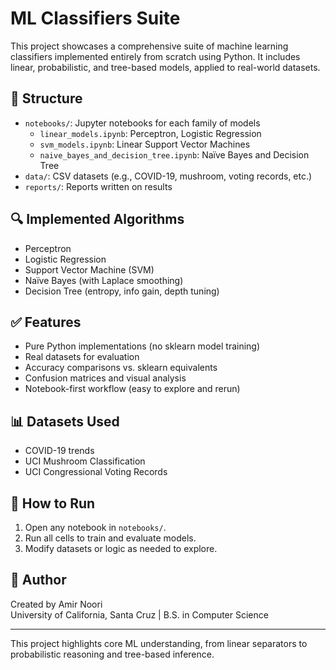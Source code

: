 # ML Classifiers Suite

This project showcases a comprehensive suite of machine learning classifiers implemented entirely from scratch using Python. It includes linear, probabilistic, and tree-based models, applied to real-world datasets.

## 📁 Structure

- `notebooks/`: Jupyter notebooks for each family of models
  - `linear_models.ipynb`: Perceptron, Logistic Regression
  - `svm_models.ipynb`: Linear Support Vector Machines
  - `naive_bayes_and_decision_tree.ipynb`: Naïve Bayes and Decision Tree
- `data/`: CSV datasets (e.g., COVID-19, mushroom, voting records, etc.)
- `reports/`: Reports written on results

## 🔍 Implemented Algorithms

- Perceptron
- Logistic Regression
- Support Vector Machine (SVM)
- Naïve Bayes (with Laplace smoothing)
- Decision Tree (entropy, info gain, depth tuning)

## ✅ Features

- Pure Python implementations (no sklearn model training)
- Real datasets for evaluation
- Accuracy comparisons vs. sklearn equivalents
- Confusion matrices and visual analysis
- Notebook-first workflow (easy to explore and rerun)

## 📊 Datasets Used

- COVID-19 trends
- UCI Mushroom Classification
- UCI Congressional Voting Records

## 🚀 How to Run

1. Open any notebook in `notebooks/`.
2. Run all cells to train and evaluate models.
3. Modify datasets or logic as needed to explore.

## 🧠 Author

Created by Amir Noori  
University of California, Santa Cruz | B.S. in Computer Science

---

This project highlights core ML understanding, from linear separators to probabilistic reasoning and tree-based inference.

